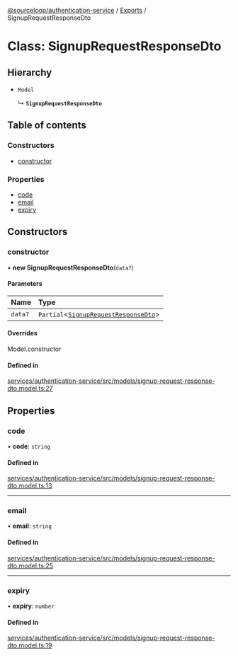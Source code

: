 [@sourceloop/authentication-service](../README.md) / [Exports](../modules.md) / SignupRequestResponseDto

# Class: SignupRequestResponseDto

## Hierarchy

- `Model`

  ↳ **`SignupRequestResponseDto`**

## Table of contents

### Constructors

- [constructor](SignupRequestResponseDto.md#constructor)

### Properties

- [code](SignupRequestResponseDto.md#code)
- [email](SignupRequestResponseDto.md#email)
- [expiry](SignupRequestResponseDto.md#expiry)

## Constructors

### constructor

• **new SignupRequestResponseDto**(`data?`)

#### Parameters

| Name | Type |
| :------ | :------ |
| `data?` | `Partial`<[`SignupRequestResponseDto`](SignupRequestResponseDto.md)\> |

#### Overrides

Model.constructor

#### Defined in

[services/authentication-service/src/models/signup-request-response-dto.model.ts:27](https://github.com/sourcefuse/loopback4-microservice-catalog/blob/77bb890a2/services/authentication-service/src/models/signup-request-response-dto.model.ts#L27)

## Properties

### code

• **code**: `string`

#### Defined in

[services/authentication-service/src/models/signup-request-response-dto.model.ts:13](https://github.com/sourcefuse/loopback4-microservice-catalog/blob/77bb890a2/services/authentication-service/src/models/signup-request-response-dto.model.ts#L13)

___

### email

• **email**: `string`

#### Defined in

[services/authentication-service/src/models/signup-request-response-dto.model.ts:25](https://github.com/sourcefuse/loopback4-microservice-catalog/blob/77bb890a2/services/authentication-service/src/models/signup-request-response-dto.model.ts#L25)

___

### expiry

• **expiry**: `number`

#### Defined in

[services/authentication-service/src/models/signup-request-response-dto.model.ts:19](https://github.com/sourcefuse/loopback4-microservice-catalog/blob/77bb890a2/services/authentication-service/src/models/signup-request-response-dto.model.ts#L19)
